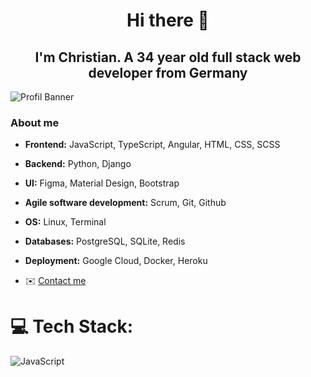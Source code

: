 <h1 align=center>Hi there 👋</h1>
<h2 align=center>I'm Christian. A 34 year old full stack web developer from Germany</h2>

![Profil Banner](https://via.placeholder.com/800x200.png?text=Welcome+to+my+profile)

### About me
- **Frontend:** JavaScript, TypeScript, Angular, HTML, CSS, SCSS
- **Backend:** Python, Django
- **UI:** Figma, Material Design, Bootstrap
- **Agile software development:** Scrum, Git, Github
- **OS:** Linux, Terminal
- **Databases:** PostgreSQL, SQLite, Redis
- **Deployment:** Google Cloud, Docker, Heroku



- ✉️ [Contact me](mailto:mail@christian-grund.dev)

# 💻 Tech Stack:
![JavaScript](https://img.shields.io/badge/javascript-%23323330.svg?style=for-the-badge&logo=javascript&logoColor=%23F7DF1E)



